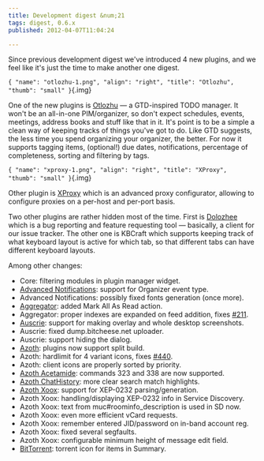 ```yaml
---
title: Development digest &num;21
tags: digest, 0.6.x
published: 2012-04-07T11:04:24

---
```


Since previous development digest we've introduced 4 new plugins, and we
feel like it's just the time to make another one digest.

`{ "name": "otlozhu-1.png", "align": "right", "title": "Otlozhu", "thumb": "small" }`{.img}

One of the new plugins is [Otlozhu](/plugins-otlozhu) — a GTD-inspired
TODO manager. It won't be an all-in-one PIM/organizer, so don't expect
schedules, events, meetings, address books and stuff like that in it.
It's point is to be a simple a clean way of keeping tracks of things
you've got to do. Like GTD suggests, the less time you spend organizing
your organizer, the better. For now it supports tagging items,
(optional!) due dates, notifications, percentage of completeness,
sorting and filtering by tags.

`{ "name": "xproxy-1.png", "align": "right", "title": "XProxy", "thumb": "small" }`{.img}

Other plugin is [XProxy](/plugins-xproxy) which is an advanced proxy
configurator, allowing to configure proxies on a per-host and per-port
basis.

Two other plugins are rather hidden most of the time. First is
[Dolozhee](/plugins-dolozhee) which is a bug reporting and feature
requesting tool — basically, a client for our issue tracker. The other
one is KBCraft which supports keeping track of what keyboard layout is
active for which tab, so that different tabs can have different keyboard
layouts.

Among other changes:

- Core: filtering modules in plugin manager widget.
- [Advanced Notifications](/plugins-advancednotifications): support
  for Organizer event type.
- Advanced Notifications: possibly fixed fonts generation (once more).
- [Aggregator](/plugins-aggregator): added Mark All As Read action.
- Aggregator: proper indexes are expanded on feed addition, fixes
  [\#211](http://dev.leechcraft.org/issues/211).
- [Auscrie](/plugins-auscrie): support for making overlay and whole
  desktop screenshots.
- Auscrie: fixed dump.bitcheese.net uploader.
- Auscrie: support hiding the dialog.
- [Azoth](/plugins-azoth): plugins now support split build.
- Azoth: hardlimit for 4 variant icons, fixes
  [\#440](http://dev.leechcraft.org/issues/440).
- Azoth: client icons are properly sorted by priority.
- [Azoth Acetamide](/plugins-azoth-acetamide): commands 323 and 338
  are now supported.
- [Azoth ChatHistory](/plugins-azoth-chathistory): more clear search
  match highlights.
- [Azoth Xoox](/plugins-azoth-xoox): support for
  XEP-0232 parsing/generation.
- Azoth Xoox: handling/displaying XEP-0232 info in Service Discovery.
- Azoth Xoox: text from muc\#roominfo\_description is used in SD now.
- Azoth Xoox: even more efficient vCard requests.
- Azoth Xoox: remember entered JID/password on in-band account reg.
- Azoth Xoox: fixed several segfaults.
- Azoth Xoox: configurable minimum height of message edit field.
- [BitTorrent](/plugins-aggregator): torrent icon for items
  in Summary.
